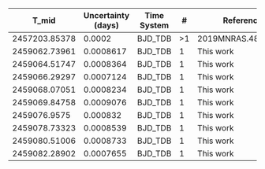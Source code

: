 |T_mid        |Uncertainty (days)|Time System|#  |Reference                             |
|-------------|------------------|-----------|---|--------------------------------------|
|2457203.85378|0.0002            |BJD_TDB    |>1 |2019MNRAS.482..301L                   |
|2459062.73961|0.0008617         |BJD_TDB    |1  |This work                             |
|2459064.51747|0.0008364         |BJD_TDB    |1  |This work                             |
|2459066.29297|0.0007124         |BJD_TDB    |1  |This work                             |
|2459068.07051|0.0008234         |BJD_TDB    |1  |This work                             |
|2459069.84758|0.0009076         |BJD_TDB    |1  |This work                             |
|2459076.9575 |0.000832          |BJD_TDB    |1  |This work                             |
|2459078.73323|0.0008539         |BJD_TDB    |1  |This work                             |
|2459080.51006|0.0008733         |BJD_TDB    |1  |This work                             |
|2459082.28902|0.0007655         |BJD_TDB    |1  |This work                             |
